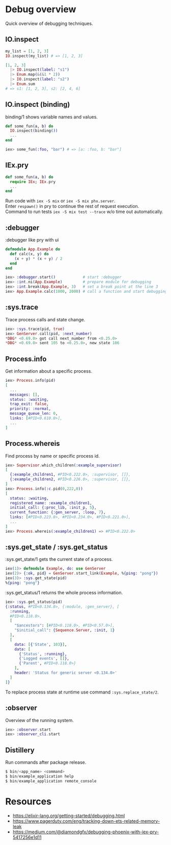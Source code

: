# Debug overview

Quick overview of debugging techniques.

## IO.inspect

```elixir
my_list = [1, 2, 3]
IO.inspect(my_list) # => [1, 2, 3]
```
```elixir
[1, 2, 3]
  |> IO.inspect(label: "s1")
  |> Enum.map(&(&1 * 2))
  |> IO.inspect(label: "s2")
  |> Enum.sum
# => s1: [1, 2, 3], s2: [2, 4, 6]
```

## IO.inspect (binding)

binding/1 shows variable names and values.
```elixir
def some_fun(a, b) do
  IO.inspect(binding())
  ...
end

iex> some_fun(:foo, "bar") # => [a: :foo, b: "bar"]
```

## IEx.pry

```elixir
def some_fun(a, b) do
  require IEx; IEx.pry
  ...
end
```
Run code with `iex -S mix` or `iex -S mix phx.server`.<br/>
Enter `respawn()` in pry to continue the rest of request execution.<br/>
Command to run tests `iex -S mix test --trace` w/o time out automatically.

## :debugger

:debugger like pry with ui
```elixir
defmodule App.Example do
  def calc(x, y) do
    (x + y) * (x + y) / 2
  end
end

iex> :debugger.start()            # start :debugger
iex> :int.ni(App.Example)         # prepare module for debugging
iex> :int.break(App.Example, 3)   # set a break point at the line 3
iex> App.Example.calc(1000, 2000) # call a function and start debugging
```

## :sys.trace

Trace process calls and state change.
```elixir
iex> :sys.trace(pid, true)
iex> GenServer.call(pid, :next_number)
*DBG* <0.69.0> got call next_number from <0.25.0>
*DBG* <0.69.0> sent 105 to <0.25.0>, new state 106
```

## Process.info

Get information about a specific process.
```elixir
iex> Process.info(pid)
[
  ...
  messages: [],
  status: :waiting,
  trap_exit: false,
  priority: :normal,
  message_queue_len: 0,
  links: [#PID<0.610.0>],
  ...
]
```

## Process.whereis

Find process by name or specific process id.
```elixir
iex> Supervisor.which_children(:example_supervisor)
[
  {:example_children1, #PID<0.222.0>, :supervisor, []},
  {:example_children2, #PID<0.226.0>, :supervisor, []},
]
iex> Process.info(:c.pid(0,222,0))
[
  status: :waiting,
  registered_name: :example_children1,
  initial_call: {:proc_lib, :init_p, 5},
  current_function: {:gen_server, :loop, 7},
  links: [#PID<0.223.0>, #PID<0.234.0>, #PID<0.221.0>],
  ...
]
iex> Process.whereis(:example_children1) => #PID<0.222.0>
```

## :sys.get_state / :sys.get_status

:sys.get_state/1 gets the current state of a process.
```elixir
iex(1)> defmodule Example, do: use GenServer
iex(2)> {:ok, pid} = GenServer.start_link(Example, %{ping: "pong"})
iex(3)> :sys.get_state(pid)
%{ping: "pong"}
```

:sys.get_status/1 returns the whole process information.
```elixir
iex> :sys.get_status(pid)
{:status, #PID<0.134.0>, {:module, :gen_server}, [
  :running,
  #PID<0.118.0>,
  [
    "$ancestors": [#PID<0.118.0>, #PID<0.57.0>],
    "$initial_call": {Sequence.Server, :init, 1}
  ],
  [
    data: [{'State', 103}],
    data: [
      {'Status', :running},
      {'Logged events', []},
      {'Parent', #PID<0.118.0>}
    ],
    header: 'Status for generic server <0.134.0>'
  ]
]}
```
To replace process state at runtime use command `:sys.replace_state/2`.

## :observer

Overview of the running system.
```elixir
iex> :observer.start
iex> :observer_cli.start
```

## Distillery

Run commands after package release.
```elixir
$ bin/<app_name> <command>
$ bin/example_application help
$ bin/example_application remote_console
```

# Resources
- https://elixir-lang.org/getting-started/debugging.html
- https://www.pagerduty.com/eng/tracking-down-ets-related-memory-leak
- https://medium.com/@diamondgfx/debugging-phoenix-with-iex-pry-5417256e1d11
